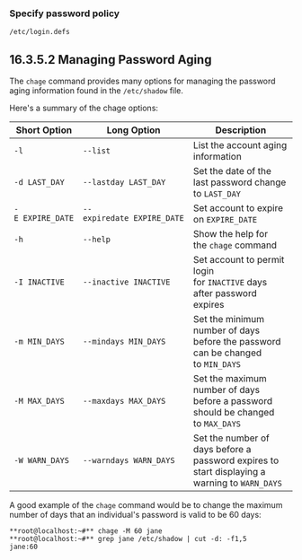 ### Specify password policy

````shell
/etc/login.defs
`````

## 16.3.5.2 Managing Password Aging

The `chage` command provides many options for managing the password aging information found in the `/etc/shadow` file.

Here's a summary of the chage options:

|Short Option|Long Option|Description|
|---|---|---|
|`-l`|`--list`|List the account aging information|
|`-d LAST_DAY`|`--lastday LAST_DAY`|Set the date of the last password change to `LAST_DAY`|
|`-E EXPIRE_DATE`|`--expiredate EXPIRE_DATE`|Set account to expire on `EXPIRE_DATE`|
|`-h`|`--help`|Show the help for the `chage` command|
|`-I INACTIVE`|`--inactive INACTIVE`|Set account to permit login for `INACTIVE` days after password expires|
|`-m MIN_DAYS`|`--mindays MIN_DAYS`|Set the minimum number of days before the password can be changed to `MIN_DAYS`|
|`-M MAX_DAYS`|`--maxdays MAX_DAYS`|Set the maximum number of days before a password should be changed to `MAX_DAYS`|
|`-W WARN_DAYS`|`--warndays WARN_DAYS`|Set the number of days before a password expires to start displaying a warning to `WARN_DAYS`|

A good example of the `chage` command would be to change the maximum number of days that an individual's password is valid to be 60 days:

````shell
**root@localhost:~#** chage -M 60 jane
**root@localhost:~#** grep jane /etc/shadow | cut -d: -f1,5
jane:60
`````

